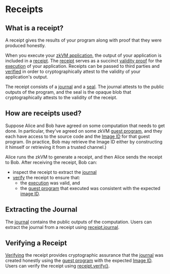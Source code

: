# Receipts

## What is a receipt?
A receipt gives the results of your program along with proof that they were produced honestly.

When you execute your [zkVM application], the output of your application is included in a [receipt]. 
The [receipt] serves as a succinct [validity proof] for the [execution] of your application. 
Receipts can be passed to third parties and [verified] in order to cryptographically attest to the validity of your application's output. 

<!-- The following text is duplicated from the definition of "receipt" on the terminology page.-->
The receipt consists of a [journal] and a [seal]. 
The journal attests to the public outputs of the program, and 
the seal is the opaque blob that cryptographically attests to the validity of the receipt. 
<!-- End receipt definition. -->

## How are receipts used?
Suppose Alice and Bob have agreed on some computation that needs to get done. 
In particular, they've agreed on some zkVM [guest program], and they each have access to the source code and the [Image ID] for that guest program. 
(In practice, Bob may retrieve the Image ID either by constructing it himself or retrieving it from a trusted channel.)

Alice runs the zkVM to generate a receipt, and then Alice sends the receipt to Bob. 
After receiving the receipt, Bob can: 
- inspect the receipt to extract the [journal]
- [verify] the receipt to ensure that:
  - the [execution] was valid, and
  - the [guest program] that executed was consistent with the expected [image ID].

## Extracting the Journal
The [journal] contains the public outputs of the computation.
Users can extract the journal from a receipt using [receipt.journal].

## Verifying a Receipt
[Verifying] the receipt provides cryptographic assurance that the [journal] was created honestly using the [guest program] with the expected [Image ID]. 
Users can verify the receipt using [receipt.verify()].

[zkVM application]: ../
[receipt]: ../key-terminology.md#receipt
[validity proof]: ../key-terminology.md#proof
[execution]: ../key-terminology.md#execution-trace
[verified]: ../key-terminology.md#verify
[journal]: ../key-terminology.md#journal
[seal]: ../key-terminology.md#seal
[guest program]: ../key-terminology.md#guest-program
[Image ID]: ../key-terminology.md#image-id
[SessionReceipt::verify()]: https://docs.rs/risc0-zkvm/0.16/risc0_zkvm/receipt/struct.SessionReceipt.html#method.verify
[Sessions]: ../key-terminology.md#session
[segments]: ../key-terminology.md#segment
[SegmentReceipt::verify()]: https://docs.rs/risc0-zkvm/0.16/risc0_zkvm/receipt/struct.SegmentReceipt.html#method.verify
[receipt.verify()]: https://docs.rs/risc0-zkvm/0.16/risc0_zkvm/receipt/struct.SessionReceipt.html#method.verify
[receipt.journal]: https://docs.rs/risc0-zkvm/0.16/risc0_zkvm/receipt/struct.SessionReceipt.html#structfield.journal
[verify]: ../key-terminology.md#verify
[Verifying]: ../key-terminology.md#verify